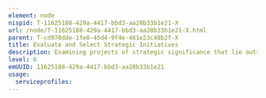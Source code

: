 ```yaml
---
element: node
nispid: T-11625188-429a-4417-bbd3-aa28b33b1e21-X
url: /node/T-11625188-429a-4417-bbd3-aa28b33b1e21-X.html
parent: T-cd978dde-1fe0-45d4-9f4e-481e23c48b2f-X
title: Evaluate and Select Strategic Initiatives
description: Examining projects of strategic significance that lie outside the purview of the organization's routine operations. Closely analyze strategic initiatives for their applicability and feasibility, given the organization's vision. Selecting relevant projects of strategic significance that create opportunities for the organization to realize its long-term objectives, on the basis of their suitability to the organization's constraints and reality. Select from the strategic initiatives, based on their applicability and feasibility for the organization. Enlist senior management, especially strategy personnel.
level: 6
emUUID: 11625188-429a-4417-bbd3-aa28b33b1e21
usage:
  serviceprofiles:
---
```

